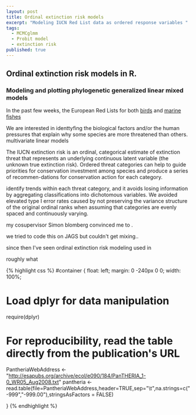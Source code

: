 ```yaml
---
layout: post
title: Ordinal extinction risk models 
excerpt: "Modeling IUCN Red List data as ordered response variables "
tags: 
  - MCMCglmm
  - Probit model
  - extinction risk
published: true
---
```


## Ordinal extinction risk models in R. 
### Modeling and plotting phylogenetic generalized linear mixed models

In the past few weeks, the European Red Lists for both [birds](http://www.theguardian.com/environment/2015/may/14/a-third-of-europes-birds-under-threat-says-most-comprehensive-study-yet) and [marine fishes](http://www.theguardian.com/environment/2015/jun/03/40-of-europes-sharks-and-rays-face-extinction) 

We are interested in identtyfing the biological factors and/or the human pressures that explain why some species are more threatened than others. multivariate linear models 

The IUCN extinction risk is an ordinal, categorical estimate of extinction threat that represents an underlying continuous latent variable (the unknown true extinction risk).
Ordered threat categories can help to guide priorities for conservation
investment among species and produce a series of recommen-dations for conservation action for each category. 

identify trends within each threat category, and
it avoids losing information by aggregating classifications
into dichotomous variables. We avoided elevated type I error
rates caused by not preserving the variance structure of the
original ordinal ranks when assuming that categories are
evenly spaced and continuously varying.

my cosupervisor Simon blomberg convinced me to .

we tried to code this on JAGS but couldn't get mixing..

since then I've seen ordinal extinction risk modeling used in 

roughly what

{% highlight css %}
#container {
  float: left;
  margin: 0 -240px 0 0;
  width: 100%;
# Load dplyr for data manipulation
require(dplyr)

# For reproducibility, read the table directly from the publication's URL 
PantheriaWebAddress <- "http://esapubs.org/archive/ecol/e090/184/PanTHERIA_1-0_WR05_Aug2008.txt"
pantheria <- read.table(file=PantheriaWebAddress,header=TRUE,sep="\t",na.strings=c("-999","-999.00"),stringsAsFactors = FALSE)


}
{% endhighlight %}
